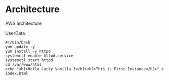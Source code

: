 # Architecture
AWS architecture

UserData
```shell
#!/bin/bash
yum update -y
yum install -y httpd
systemctl enable httpd.service
systemctl start httpd
cd /var/www/html
echo "<h1>Hello Lucky Vanilla 3</h1><h2>This is First Instance</h2>" > index.html
```
